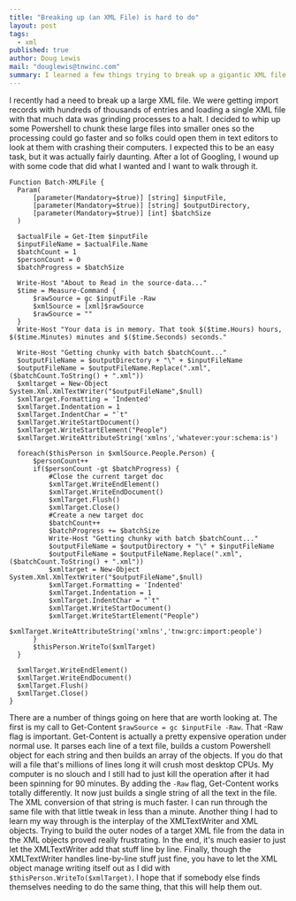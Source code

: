 ```yaml
---
title: "Breaking up (an XML File) is hard to do"
layout: post
tags: 
  - xml
published: true
author: Doug Lewis
mail: "douglewis@tnwinc.com"
summary: I learned a few things trying to break up a gigantic XML file
---
```


I recently had a need to break up a large XML file.  We were getting import records with hundreds of thousands of entries and loading a single XML file with that much data was grinding processes to a halt.  I decided to whip up some Powershell to chunk these large files into smaller ones so the processing could go faster and so folks could open them in text editors to look at them with crashing their computers.  I expected this to be an easy task, but it was actually fairly daunting.  After a lot of Googling, I wound up with some code that did what I wanted and I want to walk through it.

	Function Batch-XMLFile {
      Param(
          [parameter(Mandatory=$true)] [string] $inputFile,
          [parameter(Mandatory=$true)] [string] $outputDirectory,
          [parameter(Mandatory=$true)] [int] $batchSize
      )

      $actualFile = Get-Item $inputFile
      $inputFileName = $actualFile.Name
      $batchCount = 1
      $personCount = 0
      $batchProgress = $batchSize
  
      Write-Host "About to Read in the source-data..."
      $time = Measure-Command {
          $rawSource = gc $inputFile -Raw
          $xmlSource = [xml]$rawSource
          $rawSource = ""
      }
      Write-Host "Your data is in memory. That took $($time.Hours) hours, $($time.Minutes) minutes and $($time.Seconds) seconds."  
      
      Write-Host "Getting chunky with batch $batchCount..."
      $outputFileName = $outputDirectory + "\" + $inputFileName
      $outputFileName = $outputFileName.Replace(".xml",($batchCount.ToString() + ".xml"))
      $xmltarget = New-Object System.Xml.XmlTextWriter("$outputFileName",$null)
      $xmlTarget.Formatting = 'Indented'
      $xmlTarget.Indentation = 1
      $xmlTarget.IndentChar = "`t"
      $xmlTarget.WriteStartDocument()
      $xmlTarget.WriteStartElement("People")
      $xmlTarget.WriteAttributeString('xmlns','whatever:your:schema:is')

      foreach($thisPerson in $xmlSource.People.Person) {
          $personCount++
          if($personCount -gt $batchProgress) {
              #Close the current target doc
              $xmlTarget.WriteEndElement()
              $xmlTarget.WriteEndDocument()
              $xmlTarget.Flush()
              $xmlTarget.Close()
              #Create a new target doc
              $batchCount++
              $batchProgress += $batchSize
              Write-Host "Getting chunky with batch $batchCount..."
              $outputFileName = $outputDirectory + "\" + $inputFileName
              $outputFileName = $outputFileName.Replace(".xml",($batchCount.ToString() + ".xml"))
              $xmltarget = New-Object System.Xml.XmlTextWriter("$outputFileName",$null)
              $xmlTarget.Formatting = 'Indented'
              $xmlTarget.Indentation = 1
              $xmlTarget.IndentChar = "`t"
              $xmlTarget.WriteStartDocument()
              $xmlTarget.WriteStartElement("People")
              $xmlTarget.WriteAttributeString('xmlns','tnw:grc:import:people')
          }
          $thisPerson.WriteTo($xmlTarget)
      }

      $xmlTarget.WriteEndElement()
      $xmlTarget.WriteEndDocument()
      $xmlTarget.Flush()
      $xmlTarget.Close()
	}
	
There are a number of things going on here that are worth looking at.  The first is my call to Get-Content `$rawSource = gc $inputFile -Raw`.  That -Raw flag is important.  Get-Content is actually a pretty expensive operation under normal use.  It parses each line of a text file, builds a custom Powershell object for each string and then builds an array of the objects.  If you do that will a file that's millions of lines long it will crush most desktop CPUs.  My computer is no slouch and I still had to just kill the operation after it had been spinning for 90 minutes.  By adding the `-Raw` flag, Get-Content works totally differently.  It now just builds a single string of all the text in the file.  The XML conversion of that string is much faster.  I can run through the same file with that little tweak in less than a minute.
  Another thing I had to learn my way through is the interplay of the XMLTextWriter and XML objects.  Trying to build the outer nodes of a target XML file from the data in the XML objects proved really frustrating.  In the end, it's much easier to just let the XMLTextWriter add that stuff line by line.
  Finally, though the XMLTextWriter handles line-by-line stuff just fine, you have to let the XML object manage writing itself out as I did with `$thisPerson.WriteTo($xmlTarget)`.  I hope that if somebody else finds themselves needing to do the same thing, that this will help them out.
